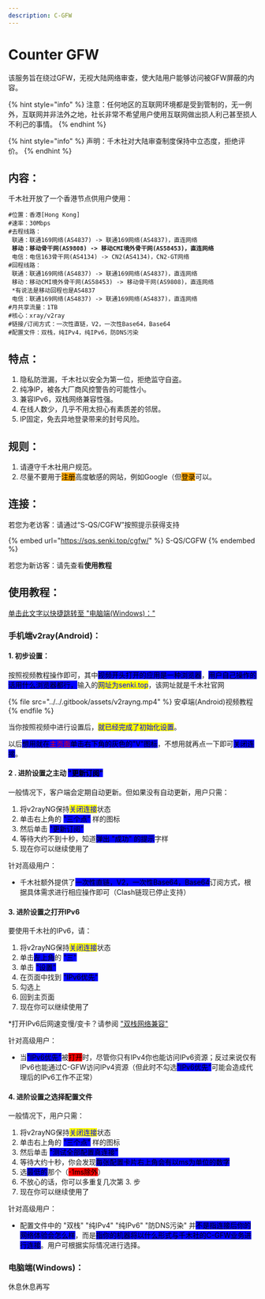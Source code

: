 ```yaml
---
description: C-GFW
---
```


# Counter GFW

该服务旨在绕过GFW，无视大陆网络审查，使大陆用户能够访问被GFW屏蔽的内容。

{% hint style="info" %}
注意：任何地区的互联网环境都是受到管制的，无一例外，互联网并非法外之地，社长非常不希望用户使用互联网做出损人利己甚至损人不利己的事情。
{% endhint %}

{% hint style="info" %}
声明：千木社对大陆审查制度保持中立态度，拒绝评价。
{% endhint %}

## 内容：

千木社开放了一个香港节点供用户使用：

<pre><code>#位置：香港[Hong Kong]
#速率：30Mbps
#去程线路：
 联通：联通169网络(AS4837) -> 联通169网络(AS4837)，直连网络
<strong> 移动：移动骨干网(AS9808) -> 移动CMI境外骨干网(AS58453)，直连网络
</strong> 电信：电信163骨干网(AS4134) -> CN2(AS4134)，CN2-GT网络
#回程线路：
 联通：联通169网络(AS4837) -> 联通169网络(AS4837)，直连网络
 移动：移动CMI境外骨干网(AS58453) -> 移动骨干网(AS9808)，直连网络
 *有说法是移动回程也是AS4837
 电信：联通169网络(AS4837) -> 联通169网络(AS4837)，直连网络
#月共享流量：1TB
#核心：xray/v2ray
#链接/订阅方式：一次性直链，V2，一次性Base64，Base64
#配置文件：双栈，纯IPv4，纯IPv6，防DNS污染
</code></pre>

## 特点：

1. 隐私防泄漏，千木社以安全为第一位，拒绝监守自盗。
2. 纯净IP，被各大厂商风控警告的可能性小。
3. 兼容IPv6，双栈网络兼容性强。
4. 在线人数少，几乎不用太担心有素质差的邻居。
5. IP固定，免去异地登录带来的封号风险。

## 规则：

1. 请遵守千木社用户规范。
2. 尽量不要用于<mark style="background-color:orange;">注册</mark>高度敏感的网站，例如Google（但<mark style="background-color:orange;">登录</mark>可以。

## 连接：

若您为老访客：请通过“S-QS/CGFW”按照提示获得支持

{% embed url="https://sqs.senki.top/cgfw/" %}
S-QS/CGFW
{% endembed %}

若您为新访客：请先查看**使用教程**

## 使用教程：

[单击此文字以快捷跳转至 "电脑端(Windows)："](cgfw.md#dian-nao-duan-windows)

### 手机端v2ray(Android)：

#### 1. 初步设置：

按照视频教程操作即可，其中<mark style="background-color:blue;">视频开头打开的应用是一种浏览器</mark>，<mark style="background-color:blue;">用户自己操作的话用什么浏览器都行，</mark>输入的<mark style="color:blue;">网址为senki.top</mark>，该网址就是千木社官网

{% file src="../../.gitbook/assets/v2rayng.mp4" %}
安卓端(Android)视频教程
{% endfile %}

当你按照视频中进行设置后，<mark style="color:blue;">就已经完成了初始化设置</mark>。

以后<mark style="background-color:blue;">想用就在</mark><mark style="color:red;background-color:blue;">主页面</mark><mark style="background-color:blue;">单击右下角的灰色的"V"图标</mark>，不想用就再点一下即可<mark style="background-color:blue;">关闭连接</mark>。

#### 2 . 进阶设置之主动 <mark style="background-color:blue;">"更新订阅"</mark>

一般情况下，客户端会定期自动更新。但如果没有自动更新，用户只需：

1. 将v2rayNG保持<mark style="color:blue;">关闭连接</mark>状态
2. 单击右上角的 <mark style="background-color:blue;">"三个点"</mark> 样的图标
3. 然后单击 <mark style="background-color:blue;">"更新订阅"</mark>
4. 等待大约不到十秒，知道<mark style="background-color:blue;">弹出 "成功" 的提示</mark>字样
5. 现在你可以继续使用了

针对高级用户：

* 千木社额外提供了<mark style="background-color:blue;">一次性直链，V2，一次性Base64，Base64</mark>订阅方式，根据具体需求进行相应操作即可（Clash链现已停止支持）

#### 3. 进阶设置之打开IPv6

要使用千木社的IPv6，请：

1. 将v2rayNG保持<mark style="color:blue;">关闭连接</mark>状态
2. 单击<mark style="background-color:blue;">左上角</mark>的 <mark style="background-color:blue;">"三"</mark>
3. 单击 <mark style="background-color:blue;">"设置"</mark>
4. 在页面中找到 <mark style="background-color:blue;">"IPv6优先"</mark>
5. 勾选上
6. 回到主页面
7. 现在你可以继续使用了

\*打开IPv6后网速变慢/变卡？请参阅 ["双栈网络兼容"](../v4v6.md)

针对高级用户：

* 当<mark style="background-color:blue;">"IPv6优先"</mark>被<mark style="background-color:red;">打开</mark>时，尽管你只有IPv4你也能访问IPv6资源；反过来说仅有IPv6也能通过C-GFW访问IPv4资源（但此时不勾选<mark style="background-color:blue;">"IPv6优先"</mark>可能会造成代理后的IPv6工作不正常）

#### 4. 进阶设置之选择配置文件

一般情况下，用户只需：

1. 将v2rayNG保持<mark style="color:blue;">关闭连接</mark>状态
2. 单击右上角的 <mark style="background-color:blue;">"三个点"</mark> 样的图标
3. 然后单击 <mark style="background-color:blue;">"测试全部配置真连接"</mark>
4. 等待大约十秒，你会发现<mark style="background-color:blue;">每张配置卡片右上角会有以ms为单位的数字</mark>
5. 选<mark style="background-color:blue;">最低的</mark>那个（<mark style="background-color:red;">-1ms除外</mark>）
6. 不放心的话，你可以多重复几次第 3. 步
7. 现在你可以继续使用了

针对高级用户：

* 配置文件中的 "双栈" "纯IPv4" "纯IPv6" "防DNS污染" 并<mark style="background-color:blue;">不是指连接后你的网络体验会怎么样</mark>，而是<mark style="background-color:blue;">指你的机器将以什么形式与千木社的C-GFW业务进行连接</mark>。用户可根据实际情况进行选择。

### 电脑端(Windows)：

休息休息再写

